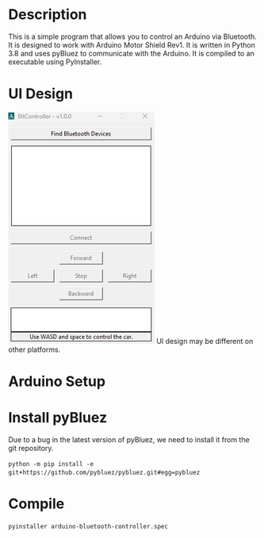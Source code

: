 # Description

This is a simple program that allows you to control an Arduino via Bluetooth. It is designed to work with Arduino Motor
Shield Rev1.
It is written in Python 3.8 and uses pyBluez to communicate with the Arduino. It is compiled to an executable using
PyInstaller.

# UI Design
![ui-windows](./docs/assets/ui-windows.png?raw=true "Title")
UI design may be different on other platforms.

# Arduino Setup


# Install pyBluez

Due to a bug in the latest version of pyBluez, we need to install it from the git repository.

```python -m pip install -e git+https://github.com/pybluez/pybluez.git#egg=pybluez```

# Compile

```pyinstaller arduino-bluetooth-controller.spec```